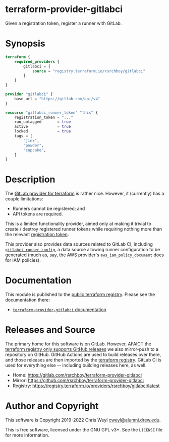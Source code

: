 
# terraform-provider-gitlabci

Given a registration token, register a runner with GitLab.

# Synopsis

```terraform
terraform {
    required_providers {
        gitlabci = {
            source = "registry.terraform.io/rsrchboy/gitlabci"
        }
    }
}

provider "gitlabci" {
    base_url = "https://gitlab.com/api/v4"
}

resource "gitlabci_runner_token" "this" {
    registration_token = "..."
    run_untagged       = true
    active             = true
    locked             = true
    tags = [
        "jinx",
        "powder",
        "cupcake",
    ]
}
```

# Description

The [GitLab provider for terraform](https://github.com/terraform-providers/terraform-provider-gitlab) is rather nice.  However, it (currently) has
a couple limitations:

* Runners cannot be registered; and
* API tokens are required.

This is a limited functionality provider, aimed only at making it trivial to
create / destroy registered runner tokens while requiring nothing more than
the relevant [registration token](https://docs.gitlab.com/ce/api/runners.html#registration-and-authentication-tokens).

This provider also provides data sources related to GitLab CI, including
[`gitlabci_runner_config`](data-sources/runner_config), a data source allowing
runner configuration to be generated (much as, say, the AWS provider's
`aws_iam_policy_document` does for IAM policies).

# Documentation

This module is published to the [public terraform registry](https://registry.terraform.io).
Please see the documentation there:

* [`terraform-provider-gitlabci` documentation](https://registry.terraform.io/providers/rsrchboy/gitlabci/latest/docs)

# Releases and Source

The primary home for this software is on GitLab.  However, AFAICT the
[terraform registry only supports GitHub releases](https://www.terraform.io/registry/providers/publishing#creating-a-github-release)
we also mirror-push to a repository on GitHub.  GitHub Actions are used to
build releases over there, and those releases are then imported by the
[terraform registry](https://registry.terraform.io/providers/rsrchboy/gitlabci/latest).
GitLab CI is used for everything else -- including building releases here, as
well.

* Home: https://gitlab.com/rsrchboy/terraform-provider-gitlabci
* Mirror: https://github.com/rsrchboy/terraform-provider-gitlabci
* Registry: https://registry.terraform.io/providers/rsrchboy/gitlabci/latest

# Author and Copyright

This software is Copyright 2019-2022 Chris Weyl <cweyl@alumni.drew.edu>.

This is free software, licensed under the GNU GPL v3+.  See the `LICENSE` file
for more information.
